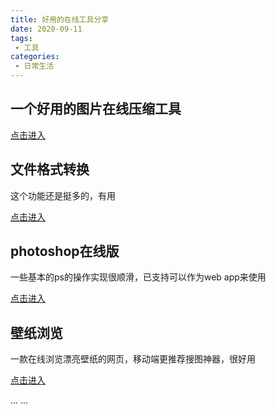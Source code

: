 ```yaml
---
title: 好用的在线工具分享
date: 2020-09-11
tags:
 - 工具
categories: 
 - 日常生活
---
```


## 一个好用的图片在线压缩工具

[点击进入](https://squoosh.app/)

## 文件格式转换

这个功能还是挺多的，有用

[点击进入](https://xpdf.net/)

## photoshop在线版

一些基本的ps的操作实现很顺滑，已支持可以作为web app来使用

[点击进入](https://www.photopea.com/)

## 壁纸浏览

一款在线浏览漂亮壁纸的网页，移动端更推荐搜图神器，很好用

[点击进入](https://wallhaven.cc/)

...
...